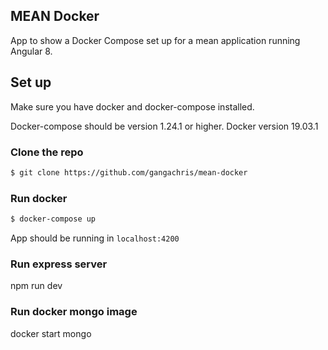 ## MEAN Docker
App to show a Docker Compose set up for a mean application running Angular 8.

## Set up
Make sure you have docker and docker-compose installed.

Docker-compose should be version 1.24.1 or higher.
Docker version 19.03.1

### Clone the repo
```bash
$ git clone https://github.com/gangachris/mean-docker
```
 ### Run docker
 ```bash
 $ docker-compose up
 ```

 App should be running in `localhost:4200`




### Run express server
npm run dev

 ### Run docker mongo image
 docker start mongo
